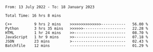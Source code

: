 <!--START_SECTION:waka-->

```text
From: 13 July 2022 - To: 18 January 2023

Total Time: 16 hrs 8 mins

C++          9 hrs 2 mins    >>>>>>>>>>>>>>-----------   56.00 %
Python       3 hrs 35 mins   >>>>>>-------------------   22.28 %
HTML         1 hr 24 mins    >>-----------------------   08.70 %
JavaScript   1 hr 9 mins     >>-----------------------   07.18 %
JSON         23 mins         >------------------------   02.43 %
Batchfile    12 mins         -------------------------   01.29 %
```

<!--END_SECTION:waka-->

<!---
yvanlok/yvanlok is a ✨ special ✨ repository because its `README.md` (this file) appears on your GitHub profile.
You can click the Preview link to take a look at your changes.
--->
